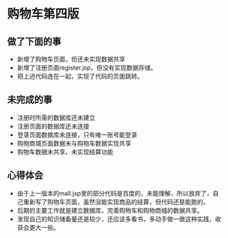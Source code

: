 # 购物车第四版
## 做了下面的事
- 新增了购物车页面，但还未实现数据共享
- 新增了注册页面register.jsp，但没有实现数据存储。
- 把上述代码连在一起，实现了代码的页面跳转。
## 未完成的事
- 注册时所需的数据库还未建立
- 注册页面的数据库还未连接
- 登录页面数据库未连接，只有唯一账号能登录
- 购物商城页面数据未与购物车数据实现共享
- 购物车数据未共享，未实现结算功能
## 心得体会
- 由于上一版本的mall.jsp里的部分代码是百度的，未能理解，所以放弃了，自己重新写了购物车页面，虽然没能实现商品的结算，但代码还是能跑的。
- 后期的主要工作就是建立数据库，完善购物车和购物商城的数据共享。
- 发现自己的知识储备量还是较少，还应该多看书，多动手做一做这种实践，收获会更大一些。
